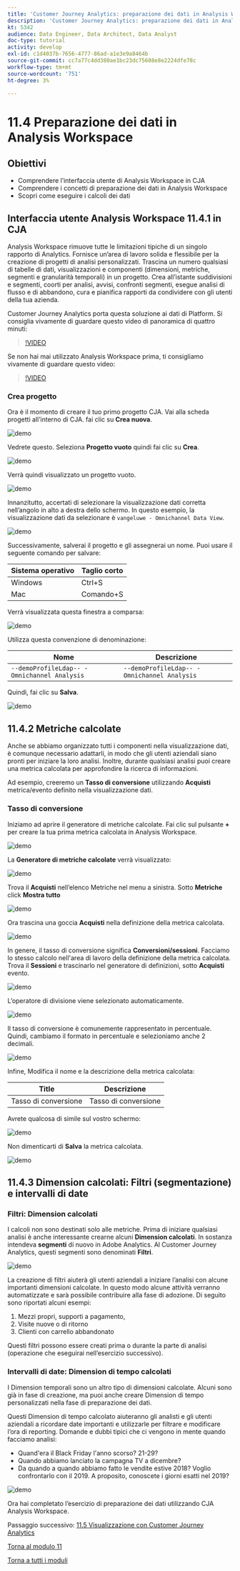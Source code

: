 ```yaml
---
title: 'Customer Journey Analytics: preparazione dei dati in Analysis Workspace'
description: 'Customer Journey Analytics: preparazione dei dati in Analysis Workspace'
kt: 5342
audience: Data Engineer, Data Architect, Data Analyst
doc-type: tutorial
activity: develop
exl-id: c1d4037b-7656-4777-86ad-a1e3e9a8464b
source-git-commit: cc7a77c4dd380ae1bc23dc75608e8e2224dfe78c
workflow-type: tm+mt
source-wordcount: '751'
ht-degree: 3%

---
```


# 11.4 Preparazione dei dati in Analysis Workspace

## Obiettivi

- Comprendere l’interfaccia utente di Analysis Workspace in CJA
- Comprendere i concetti di preparazione dei dati in Analysis Workspace
- Scopri come eseguire i calcoli dei dati

## Interfaccia utente Analysis Workspace 11.4.1 in CJA

Analysis Workspace rimuove tutte le limitazioni tipiche di un singolo rapporto di Analytics. Fornisce un’area di lavoro solida e flessibile per la creazione di progetti di analisi personalizzati. Trascina un numero qualsiasi di tabelle di dati, visualizzazioni e componenti (dimensioni, metriche, segmenti e granularità temporali) in un progetto. Crea all’istante suddivisioni e segmenti, coorti per analisi, avvisi, confronti segmenti, esegue analisi di flusso e di abbandono, cura e pianifica rapporti da condividere con gli utenti della tua azienda.

Customer Journey Analytics porta questa soluzione ai dati di Platform. Si consiglia vivamente di guardare questo video di panoramica di quattro minuti:

>[!VIDEO](https://video.tv.adobe.com/v/35109?quality=12&learn=on)

Se non hai mai utilizzato Analysis Workspace prima, ti consigliamo vivamente di guardare questo video:

>[!VIDEO](https://video.tv.adobe.com/v/26266?quality=12&learn=on)

### Crea progetto

Ora è il momento di creare il tuo primo progetto CJA. Vai alla scheda progetti all’interno di CJA.
fai clic su **Crea nuova**.

![demo](./images/prmenu.png)

Vedrete questo. Seleziona **Progetto vuoto** quindi fai clic su **Crea**.

![demo](./images/prmenu1.png)

Verrà quindi visualizzato un progetto vuoto.

![demo](./images/premptyprojects.png)

Innanzitutto, accertati di selezionare la visualizzazione dati corretta nell’angolo in alto a destra dello schermo. In questo esempio, la visualizzazione dati da selezionare è `vangeluwe - Omnichannel Data View`.

![demo](./images/prdv.png)

Successivamente, salverai il progetto e gli assegnerai un nome. Puoi usare il seguente comando per salvare:

| Sistema operativo | Taglio corto |
| ----------------- |-------------| 
| Windows | Ctrl+S |
| Mac | Comando+S |

Verrà visualizzata questa finestra a comparsa:

![demo](./images/prsave.png)

Utilizza questa convenzione di denominazione:

| Nome | Descrizione |
| ----------------- |-------------| 
| `--demoProfileLdap-- - Omnichannel Analysis` | `--demoProfileLdap-- - Omnichannel Analysis` |

Quindi, fai clic su **Salva**.

![demo](./images/prsave2.png)

## 11.4.2 Metriche calcolate

Anche se abbiamo organizzato tutti i componenti nella visualizzazione dati, è comunque necessario adattarli, in modo che gli utenti aziendali siano pronti per iniziare la loro analisi. Inoltre, durante qualsiasi analisi puoi creare una metrica calcolata per approfondire la ricerca di informazioni.

Ad esempio, creeremo un **Tasso di conversione** utilizzando **Acquisti** metrica/evento definito nella visualizzazione dati.

### Tasso di conversione

Iniziamo ad aprire il generatore di metriche calcolate. Fai clic sul pulsante **+** per creare la tua prima metrica calcolata in Analysis Workspace.

![demo](./images/pradd.png)

La **Generatore di metriche calcolate** verrà visualizzato:

![demo](./images/prbuilder.png)

Trova il **Acquisti** nell’elenco Metriche nel menu a sinistra. Sotto **Metriche** click **Mostra tutto**

![demo](./images/calcbuildercr1.png)

Ora trascina una goccia **Acquisti** nella definizione della metrica calcolata.

![demo](./images/calcbuildercr2.png)

In genere, il tasso di conversione significa **Conversioni/sessioni**. Facciamo lo stesso calcolo nell&#39;area di lavoro della definizione della metrica calcolata. Trova il **Sessioni** e trascinarlo nel generatore di definizioni, sotto **Acquisti** evento.

![demo](./images/calcbuildercr3.png)

L’operatore di divisione viene selezionato automaticamente.

![demo](./images/calcbuildercr4.png)

Il tasso di conversione è comunemente rappresentato in percentuale. Quindi, cambiamo il formato in percentuale e selezioniamo anche 2 decimali.

![demo](./images/calcbuildercr5.png)

Infine, Modifica il nome e la descrizione della metrica calcolata:

| Title | Descrizione |
| ----------------- |-------------| 
| Tasso di conversione | Tasso di conversione |

Avrete qualcosa di simile sul vostro schermo:

![demo](./images/calcbuildercr6.png)

Non dimenticarti di **Salva** la metrica calcolata.

![demo](./images/pr9.png)

## 11.4.3 Dimension calcolati: Filtri (segmentazione) e intervalli di date

### Filtri: Dimension calcolati

I calcoli non sono destinati solo alle metriche. Prima di iniziare qualsiasi analisi è anche interessante crearne alcuni **Dimension calcolati**. In sostanza intendeva **segmenti** di nuovo in Adobe Analytics. Al Customer Journey Analytics, questi segmenti sono denominati **Filtri**.

![demo](./images/prfilters.png)

La creazione di filtri aiuterà gli utenti aziendali a iniziare l’analisi con alcune importanti dimensioni calcolate. In questo modo alcune attività verranno automatizzate e sarà possibile contribuire alla fase di adozione. Di seguito sono riportati alcuni esempi:

1. Mezzi propri, supporti a pagamento,
2. Visite nuove o di ritorno
3. Clienti con carrello abbandonato

Questi filtri possono essere creati prima o durante la parte di analisi (operazione che eseguirai nell’esercizio successivo).

### Intervalli di date: Dimension di tempo calcolati

I Dimension temporali sono un altro tipo di dimensioni calcolate. Alcuni sono già in fase di creazione, ma puoi anche creare Dimension di tempo personalizzati nella fase di preparazione dei dati.

Questi Dimension di tempo calcolato aiuteranno gli analisti e gli utenti aziendali a ricordare date importanti e utilizzarle per filtrare e modificare l’ora di reporting. Domande e dubbi tipici che ci vengono in mente quando facciamo analisi:

- Quand&#39;era il Black Friday l&#39;anno scorso? 21-29?
- Quando abbiamo lanciato la campagna TV a dicembre?
- Da quando a quando abbiamo fatto le vendite estive 2018? Voglio confrontarlo con il 2019. A proposito, conoscete i giorni esatti nel 2019?

![demo](./images/timedimensions.png)

Ora hai completato l’esercizio di preparazione dei dati utilizzando CJA Analysis Workspace.

Passaggio successivo: [11.5 Visualizzazione con Customer Journey Analytics](./ex5.md)

[Torna al modulo 11](./customer-journey-analytics-build-a-dashboard.md)

[Torna a tutti i moduli](./../../overview.md)
